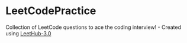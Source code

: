# LeetCodePractice
Collection of LeetCode questions to ace the coding interview! - Created using [LeetHub-3.0](https://github.com/raphaelheinz/LeetHub-3.0)
